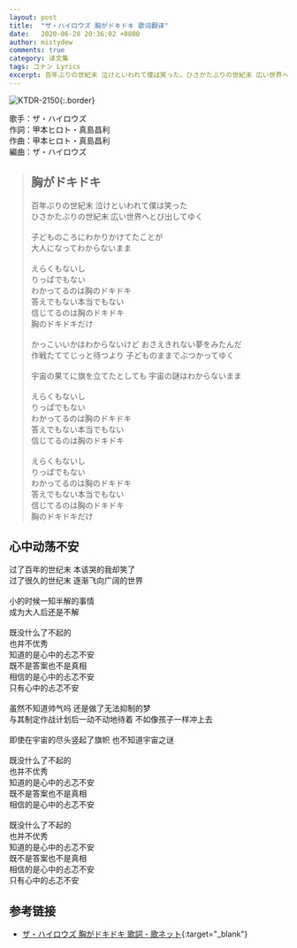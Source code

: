 ```yaml
---
layout: post
title:  "ザ・ハイロウズ 胸がドキドキ 歌词翻译"
date:   2020-06-28 20:36:02 +0800
author: mistydew
comments: true
category: 译文集
tags: コナン Lyrics
excerpt: 百年ぶりの世紀末 泣けといわれて僕は笑った。ひさかたぶりの世紀末 広い世界へとび出してゆく。
---
```

![KTDR-2150](https://www.generasia.com/w/images/5/5c/KTDR-2150.jpg){:.border}

歌手：ザ・ハイロウズ<br>
作詞：甲本ヒロト・真島昌利<br>
作曲：甲本ヒロト・真島昌利<br>
編曲：ザ・ハイロウズ

<blockquote class="lyric-original">
  <h2>胸がドキドキ</h2>
  <p>
    百年ぶりの世紀末 泣けといわれて僕は笑った<br>
    ひさかたぶりの世紀末 広い世界へとび出してゆく<br>
    <br>
    子どものころにわかりかけてたことが<br>
    大人になってわからないまま<br>
    <br>
    えらくもないし<br>
    りっぱでもない<br>
    わかってるのは胸のドキドキ<br>
    答えでもない本当でもない<br>
    信じてるのは胸のドキドキ<br>
    胸のドキドキだけ<br>
    <br>
    かっこいいかはわからないけど おさえきれない夢をみたんだ<br>
    作戦たててじっと待つより 子どものままでぶつかってゆく<br>
    <br>
    宇宙の果てに旗を立てたとしても 宇宙の謎はわからないまま<br>
    <br>
    えらくもないし<br>
    りっぱでもない<br>
    わかってるのは胸のドキドキ<br>
    答えでもない本当でもない<br>
    信じてるのは胸のドキドキ<br>
    <br>
    えらくもないし<br>
    りっぱでもない<br>
    わかってるのは胸のドキドキ<br>
    答えでもない本当でもない<br>
    信じてるのは胸のドキドキ<br>
    胸のドキドキだけ
  </p>
</blockquote>

<div class="lyric-translation">
  <h2>心中动荡不安</h2>
  <p>
    过了百年的世纪末 本该哭的我却笑了<br>
    过了很久的世纪末 逐渐飞向广阔的世界<br>
    <br>
    小的时候一知半解的事情<br>
    成为大人后还是不解<br>
    <br>
    既没什么了不起的<br>
    也并不优秀<br>
    知道的是心中的忐忑不安<br>
    既不是答案也不是真相<br>
    相信的是心中的忐忑不安<br>
    只有心中的忐忑不安<br>
    <br>
    虽然不知道帅气吗 还是做了无法抑制的梦<br>
    与其制定作战计划后一动不动地待着 不如像孩子一样冲上去<br>
    <br>
    即使在宇宙的尽头竖起了旗帜 也不知道宇宙之谜<br>
    <br>
    既没什么了不起的<br>
    也并不优秀<br>
    知道的是心中的忐忑不安<br>
    既不是答案也不是真相<br>
    相信的是心中的忐忑不安<br>
    <br>
    既没什么了不起的<br>
    也并不优秀<br>
    知道的是心中的忐忑不安<br>
    既不是答案也不是真相<br>
    相信的是心中的忐忑不安<br>
    只有心中的忐忑不安
  </p>
</div>

## 参考链接

* [ザ・ハイロウズ 胸がドキドキ 歌詞 - 歌ネット](https://www.uta-net.com/song/8958/){:target="_blank"}
